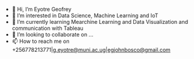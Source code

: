 - 👋 Hi, I’m Eyotre Geofrey
- 👀 I’m interested in Data Science, Machine Learning and IoT
- 🌱 I’m currently learning Mearchine Learning and Data Visualization and communication with Tableau
- 💞️ I’m looking to collaborate on ...
- 📫 How to reach me on +256778213771|g.eyotre@muni.ac.ug|egjohnbosco@gmail.com

<!---
eyoxy/eyoxy is a ✨ special ✨ repository because its `README.md` (this file) appears on your GitHub profile.
You can click the Preview link to take a look at your changes.
--->
